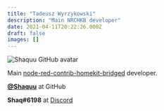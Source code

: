 ```yaml
---
title: "Tadeusz Wyrzykowski"
description: "Main NRCHKB developer"
date: 2021-04-11T20:22:26.000Z
draft: false
images: []
---
```


![Shaquu GitHub avatar](https://avatars.githubusercontent.com/u/2881159?v=4&s=100)

Main [node-red-contrib-homekit-bridged](https://github.com/NRCHKB/node-red-contrib-homekit-bridged) developer.

[**@Shaquu**](https://github.com/Shaquu) at GitHub

**Shaq#6198** at [Discord](https://discord.gg/uvYac5u)

